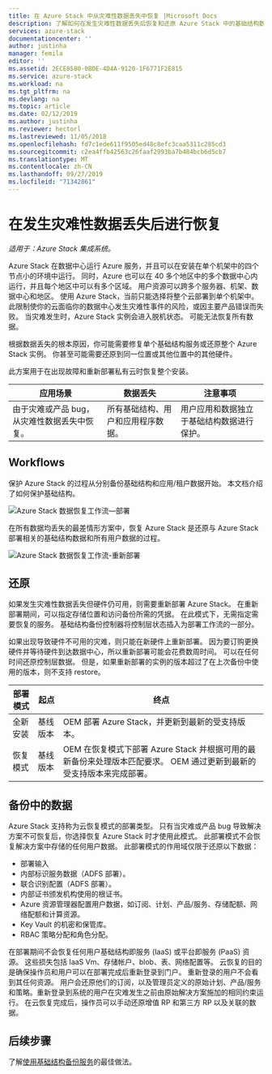 ```yaml
---
title: 在 Azure Stack 中从灾难性数据丢失中恢复 |Microsoft Docs
description: 了解如何在发生灾难性数据丢失后恢复和还原 Azure Stack 中的基础结构数据。
services: azure-stack
documentationcenter: ''
author: justinha
manager: femila
editor: ''
ms.assetid: 2ECE8580-0BDE-4D4A-9120-1F6771F2E815
ms.service: azure-stack
ms.workload: na
ms.tgt_pltfrm: na
ms.devlang: na
ms.topic: article
ms.date: 02/12/2019
ms.author: justinha
ms.reviewer: hectorl
ms.lastreviewed: 11/05/2018
ms.openlocfilehash: fd7c1ede611f9505ed48c8efc3caa5311c285cd3
ms.sourcegitcommit: c2ea4ffb42563c26faaf2993ba7b484bcb6d5cb7
ms.translationtype: MT
ms.contentlocale: zh-CN
ms.lasthandoff: 09/27/2019
ms.locfileid: "71342861"
---
```

# <a name="recover-from-catastrophic-data-loss"></a>在发生灾难性数据丢失后进行恢复

*适用于：Azure Stack 集成系统。*

Azure Stack 在数据中心运行 Azure 服务，并且可以在安装在单个机架中的四个节点小的环境中运行。 同时，Azure 也可以在 40 多个地区中的多个数据中心内运行，并且每个地区中可以有多个区域。 用户资源可以跨多个服务器、机架、数据中心和地区。 使用 Azure Stack，当前只能选择将整个云部署到单个机架中。 此限制使你的云面临你的数据中心发生灾难性事件的风险，或因主要产品错误而失败。 当灾难发生时，Azure Stack 实例会进入脱机状态。 可能无法恢复所有数据。

根据数据丢失的根本原因，你可能需要修复单个基础结构服务或还原整个 Azure Stack 实例。 你甚至可能需要还原到同一位置或其他位置中的其他硬件。

此方案用于在出现故障和重新部署私有云时恢复整个安装。

| 应用场景                                                           | 数据丢失                            | 注意事项                                                             |
|--------------------------------------------------------------------|--------------------------------------|----------------------------------------------------------------------------|
| 由于灾难或产品 bug，从灾难性数据丢失中恢复。 | 所有基础结构、用户和应用程序数据。 | 用户应用和数据独立于基础结构数据进行保护。 |

## <a name="workflows"></a>Workflows

保护 Azure Stack 的过程从分别备份基础结构和应用/租户数据开始。 本文档介绍了如何保护基础结构。 

![Azure Stack 数据恢复工作流—部署](media/azure-stack-backup/azure-stack-backup-workflow1.png)

在所有数据均丢失的最差情形方案中，恢复 Azure Stack 是还原与 Azure Stack 部署相关的基础结构数据和所有用户数据的过程。 

![Azure Stack 数据恢复工作流-重新部署](media/azure-stack-backup/azure-stack-backup-workflow2.png)

## <a name="restore"></a>还原

如果发生灾难性数据丢失但硬件仍可用，则需要重新部署 Azure Stack。 在重新部署期间，可以指定存储位置和访问备份所需的凭据。 在此模式下，无需指定需要恢复的服务。 基础结构备份控制器将控制层状态插入为部署工作流的一部分。

如果出现导致硬件不可用的灾难，则只能在新硬件上重新部署。 因为要订购更换硬件并等待硬件到达数据中心，所以重新部署可能会花费数周时间。 可以在任何时间还原控制层数据。 但是，如果重新部署的实例的版本超过了在上次备份中使用的版本，则不支持 restore。

| 部署模式 | 起点 | 终点                                                                                                                                                                                                     |
|-----------------|----------------|---------------------------------------------------------------------------------------------------------------------------------------------------------------------------------------------------------------|
| 全新安装   | 基线版本 | OEM 部署 Azure Stack，并更新到最新的受支持版本。                                                                                                                                          |
| 恢复模式   | 基线版本 | OEM 在恢复模式下部署 Azure Stack 并根据可用的最新备份来处理版本匹配要求。 OEM 通过更新到最新的受支持版本来完成部署。 |

## <a name="data-in-backups"></a>备份中的数据

Azure Stack 支持称为云恢复模式的部署类型。 只有当灾难或产品 bug 导致解决方案不可恢复后，你选择恢复 Azure Stack 时才使用此模式。 此部署模式不会恢复解决方案中存储的任何用户数据。 此部署模式的作用域仅限于还原以下数据：

 - 部署输入
 - 内部标识服务数据（ADFS 部署）。
 - 联合识别配置（ADFS 部署）。
 - 内部证书颁发机构使用的根证书。
 - Azure 资源管理器配置用户数据，如订阅、计划、产品/服务、存储配额、网络配额和计算资源。
 - Key Vault 的机密和保管库。
 - RBAC 策略分配和角色分配。

在部署期间不会恢复任何用户基础结构即服务 (IaaS) 或平台即服务 (PaaS) 资源。 这些损失包括 IaaS Vm、存储帐户、blob、表、网络配置等。 云恢复的目的是确保操作员和用户可以在部署完成后重新登录到门户。 重新登录的用户不会看到其任何资源。 用户会还原他们的订阅，以及管理员定义的原始计划、产品/服务和策略。重新登录到系统的用户在灾难发生之前由原始解决方案施加的相同约束运行。 在云恢复完成后，操作员可以手动还原增值 RP 和第三方 RP 以及关联的数据。

## <a name="next-steps"></a>后续步骤

了解[使用基础结构备份服务](azure-stack-backup-best-practices.md)的最佳做法。
